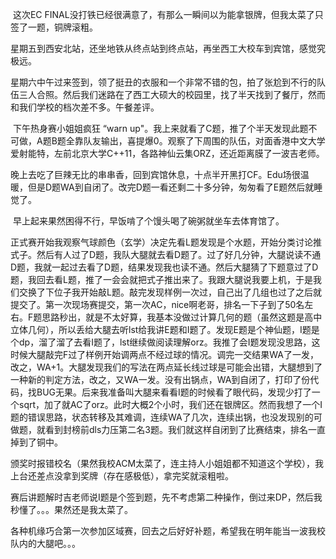 ​	这次EC FINAL没打铁已经很满意了，有那么一瞬间以为能拿银牌，但我太菜了只签了一题，铜牌滚粗。

​	星期五到西安北站，还坐地铁从终点站到终点站，再坐西工大校车到宾馆，感觉究极远。

​	星期六中午过来签到，领了挺丑的衣服和一个非常不错的包，拍了张尬到不行的队伍三人合照。然后我们迷路在了西工大硕大的校园里，找了半天找到了餐厅，然而和我们学校的档次差不多。午餐差评。

​	下午热身赛小姐姐疯狂 “warn up"。我上来就看了C题，推了个半天发现此题不可做，A题B题全靠队友输出，喜提爆0。观察了下周围的队伍，对面香港中文大学爱射能特，左前北京大学C++11，各路神仙云集ORZ，还近距离膜了一波吉老师。

​	晚上去吃了巨辣无比的串串香，回到宾馆休息，十点半开黑打CF。Edu场很温暖，但是D题WA到自闭了。改完D题一看还剩二十多分钟，匆匆看了E题然后就睡觉了。

​	早上起来果然困得不行，早饭啃了个馒头喝了碗粥就坐车去体育馆了。

​	正式赛开始我观察气球颜色（玄学）决定先看L题发现是个水题，开始分类讨论推式子。然后有人过了D题，我队大腿就去看D题了。过了好几分钟，大腿说读不通D题，我就一起过去看了D题，结果发现我也读不通。然后大腿猜了下题意过了D题，我回去看L题，推了一会会就把式子推出来了。我跟大腿说我要上机，于是我们交换了下位子我开始敲L题。敲完发现样例一次过，自己出了几组也过了之后就提交了。第一次现场赛提交，第一次AC，nice啊老哥，排名一下子到了50名左右。F题思路秒出，就是不太好算，我基本没做过计算几何的题（虽然这题是高中立体几何），所以丢给大腿去听lst给我讲E题和I题了。发现E题是个神仙题，I题是个dp，溜了溜了去看I题了，lst继续做阅读理解orz。我推了会I题发现没思路，这时候大腿敲完F过了样例开始调两点不经过球的情况。调完一交结果WA了一发，改之，WA+1。大腿发现我们的写法在两点延长线过球是可能会出错，大腿想到了一种新的判定方法，改之，又WA一发。没有出锅点，WA到自闭了，打印了份代码，找BUG无果。后来我准备叫大腿来看看I题的时候看了眼代码，发现少打了一个sqrt，加了就AC了orz。此时大概2个小时，我们还在银牌区。然而我想了一个I题的错误思路，状态转移及其难调，连续WA了几次，连续出锅，也没发现别的可做题，就看到封榜前dls力压第二名3题。我们就这样自闭到了比赛结束，排名一直掉到了铜中。

​	颁奖时报错校名（果然我校ACM太菜了，连主持人小姐姐都不知道这个学校），我上台还差点没拿到奖牌（存在感极低），拿完奖就滚粗啦。

​	赛后讲题解时吉老师说I题是个签到题，先不考虑第二种操作，倒过来DP，然后我秒懂了。。。果然还是我太菜了。

​	各种机缘巧合第一次参加区域赛，回去之后好好补题，希望我在明年能当一波我校队内的大腿吧。。。